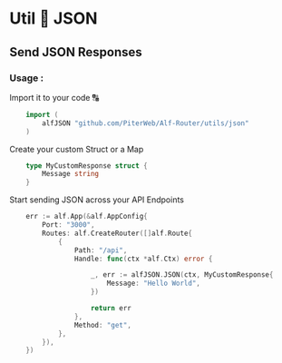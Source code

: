 # Util 🧩 JSON

## Send JSON Responses

### Usage :

Import it to your code 🔠
```go
    import (
        alfJSON "github.com/PiterWeb/Alf-Router/utils/json"
    )
```

Create your custom Struct or a Map
```go
    type MyCustomResponse struct {
        Message string
    }
```

Start sending JSON across your API Endpoints
```go
    err := alf.App(&alf.AppConfig{
    	Port: "3000",
    	Routes: alf.CreateRouter([]alf.Route{
    		{
				Path: "/api",
				Handle: func(ctx *alf.Ctx) error {

					_, err := alfJSON.JSON(ctx, MyCustomResponse{
                        Message: "Hello World",
                    })

					return err
				},
				Method: "get",
			},
    	}),
    })
```
